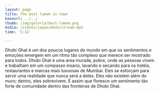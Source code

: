 ```yaml
---
layout: page
title: The best lamem in town
baseurl: ../../
thumb: /img/galeria/best-lamem.png
midia: /videos/japao/dash/stream.mpd
time: '1:11'

---
```


Dhobi Ghat é um dos poucos lugares do mundo em que os sentimentos e emoções emergem em um ritmo tão complexo que merece ser mostrado para todos. Dhobi Ghat é uma área murada, pobre, onde as pessoas vivem e trabalham em um compasso insano, lavando e secando para os hotéis, restaurantes e marcas mais luxuosas de Mumbai. Eles se esforçam para servir uma realidade que nunca será a deles. Eles não existem além do muro; dentro, eles sobrevivem. É assim que floresce um sentimento tão forte de comunidade dentro das fronteiras de Dhobi Ghat.
